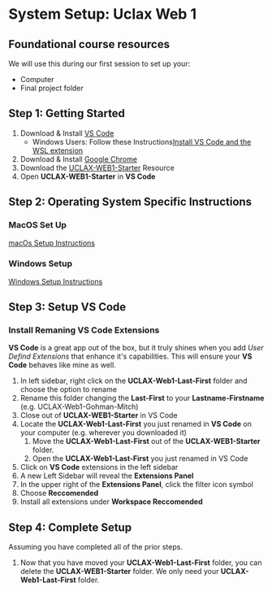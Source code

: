 # System Setup: Uclax Web 1

## Foundational course resources

We will use this during our first session to set up your:

-   Computer
-   Final project folder

## Step 1: Getting Started

1. Download & Install [VS Code](https://code.visualstudio.com/download)
    - Windows Users: Follow these Instructions<a href="https://learn.microsoft.com/en-us/windows/wsl/tutorials/wsl-vscode#install-vs-code-and-the-wsl-extension" target="VsCodeWithWSLSupport">Install VS Code and the WSL extension
      </a>
2. Download & Install [Google Chrome](https://www.google.com/chrome/)
3. Download the [UCLAX-WEB1-Starter](https://github.com/uclax-web1-winter-2023/UCLAX-Web1-Starter/archive/refs/heads/master.zip) Resource
4. Open **UCLAX-WEB1-Starter** in **VS Code**

## Step 2: Operating System Specific Instructions

### MacOS Set Up

[macOs Setup Instructions](src/docs/macOs-Setup.md)

### Windows Setup

[Windows Setup Instructions](src/docs/Windows-Setup.md)

## Step 3: Setup VS Code

### Install Remaning VS Code Extensions

**VS Code** is a great app out of the box, but it truly shines when you add _User Defind Extensions_ that enhance it's capabilities. This will ensure your **VS Code** behaves like mine as well.

1. In left sidebar, right click on the **UCLAX-Web1-Last-First** folder and choose the option to rename
2. Rename this folder changing the **Last-First** to your **Lastname-Firstname** (e.g. UCLAX-Web1-Gohman-Mitch)
3. Close out of **UCLAX-WEB1-Starter** in VS Code
4. Locate the **UCLAX-Web1-Last-First** you just renamed in **VS Code** on your computer (e.g. wherever you downloaded it)
    1. Move the **UCLAX-Web1-Last-First** out of the **UCLAX-WEB1-Starter** folder.
    2. Open the **UCLAX-Web1-Last-First** you just renamed in VS Code
5. Click on **VS Code** extensions in the left sidebar
6. A new Left Sidebar will reveal the **Extensions Panel**
7. In the upper right of the **Extensions Panel**, click the filter icon symbol
8. Choose **Reccomended**
9. Install all extensions under **Workspace Reccomended**

## Step 4: Complete Setup

Assuming you have completed all of the prior steps.

1. Now that you have moved your **UCLAX-Web1-Last-First** folder, you can delete the **UCLAX-WEB1-Starter** folder. We only need your **UCLAX-Web1-Last-First** folder.

